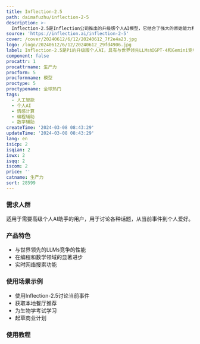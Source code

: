 ```yaml
---
title: Inflection-2.5
path: daimafuzhu/inflection-2-5
description: >-
  Inflection-2.5是Inflection公司推出的升级版个人AI模型，它结合了强大的原始能力和独特的情感微调。该模型在训练时仅使用了GPT-4的40%计算资源，但在性能上接近GPT-4。Inflection-2.5在编程和数学等智力领域取得了显著进步，并集成了实时网络搜索功能，以提供高质量的新闻和最新信息。
source: 'https://inflection.ai/inflection-2-5'
cover: /cover/20240612/6/12/20240612_7f2e4a23.jpg
logo: /logo/20240612/6/12/20240612_29fd4906.jpg
label: Inflection-2.5是Pi的升级版个人AI，具有与世界领先LLMs如GPT-4和Gemini竞争的能力
component: false
procattr: 1
procattrname: 生产力
procform: 5
procformname: 模型
proctype: 5
proctypename: 全球热门
tags:
  - 人工智能
  - 个人AI
  - 情感计算
  - 编程辅助
  - 数学辅助
createTime: '2024-03-08 08:43:29'
updateTime: '2024-03-08 08:43:29'
lang: en
isicp: 2
isqian: 2
iswx: 2
isqq: 2
iscom: 2
price: ''
catname: 生产力
sort: 28599
---
```




### 需求人群
适用于需要高级个人AI助手的用户，用于讨论各种话题，从当前事件到个人爱好。

### 产品特色
- 与世界领先的LLMs竞争的性能
- 在编程和数学领域的显著进步
- 实时网络搜索功能

### 使用场景示例
- 使用Inflection-2.5讨论当前事件
- 获取本地餐厅推荐
- 为生物学考试学习
- 起草商业计划

### 使用教程


  
